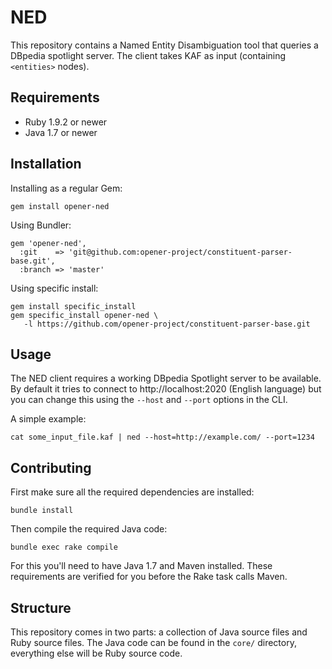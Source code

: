 # NED

This repository contains a Named Entity Disambiguation tool that queries a
DBpedia spotlight server. The client takes KAF as input (containing
`<entities>` nodes).

## Requirements

* Ruby 1.9.2 or newer
* Java 1.7 or newer

## Installation

Installing as a regular Gem:

    gem install opener-ned

Using Bundler:

    gem 'opener-ned',
      :git    => 'git@github.com:opener-project/constituent-parser-base.git',
      :branch => 'master'

Using specific install:

    gem install specific_install
    gem specific_install opener-ned \
       -l https://github.com/opener-project/constituent-parser-base.git

## Usage

The NED client requires a working DBpedia Spotlight server to be available. By
default it tries to connect to http://localhost:2020 (English language) but you
can change this using the `--host` and `--port` options in the CLI.

A simple example:

    cat some_input_file.kaf | ned --host=http://example.com/ --port=1234

## Contributing

First make sure all the required dependencies are installed:

    bundle install

Then compile the required Java code:

    bundle exec rake compile

For this you'll need to have Java 1.7 and Maven installed. These requirements
are verified for you before the Rake task calls Maven.

## Structure

This repository comes in two parts: a collection of Java source files and Ruby
source files. The Java code can be found in the `core/` directory, everything
else will be Ruby source code.
